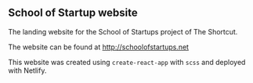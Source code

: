 ## School of Startup website

The landing website for the School of Startups project of The Shortcut.

The website can be found at http://schoolofstartups.net

This website was created using `create-react-app` with `scss` and deployed with Netlify.
